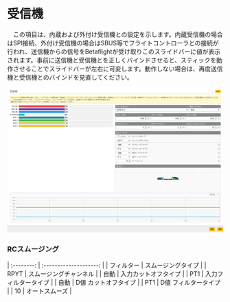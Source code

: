 # 受信機
　この項目は、内蔵および外付け受信機との設定を示します。内蔵受信機の場合はSPI接続、外付け受信機の場合はSBUS等でフライトコントローラとの接続が行われ、送信機からの信号をBetaflightが受け取りこのスライドバーに値が表示されます。事前に送信機と受信機とを正しくバインドさせると、スティックを動作させることでスライドバーが左右に可変します。動作しない場合は、再度送信機と受信機とのバインドを見直してください。

![Betaflight 06](images/BF06m.png)


### RCスムージング
   | :--------: | :--------------------: |
   | フィルター | スムージングタイプ     |
   | RPYT       | スムージングチャンネル |
   | 自動       | 入力カットオフタイプ   |
   | PT1        | 入力フィルタータイプ   |
   | 自動       | D値 カットオフタイプ   |
   | PT1        | D値 フィルタータイプ   |
   | 10         | オートスムーズ         |


